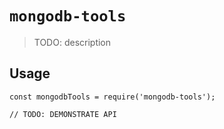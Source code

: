 # `mongodb-tools`

> TODO: description

## Usage

```
const mongodbTools = require('mongodb-tools');

// TODO: DEMONSTRATE API
```
